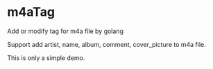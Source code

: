 # m4aTag
Add or modify tag for m4a file by golang

Support add artist, name, album, comment, cover_picture to m4a file.

This is only a simple demo.
